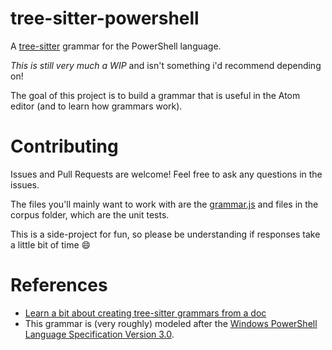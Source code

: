 # tree-sitter-powershell

A [tree-sitter] grammar for the PowerShell language.

*This is still very much a WIP* and isn't something i'd recommend depending on!

The goal of this project is to build a grammar that is useful in the Atom editor (and to learn how grammars work).

# Contributing

Issues and Pull Requests are welcome! Feel free to ask any questions in the issues.

The files you'll mainly want to work with are the [grammar.js](grammar.js) and files in the corpus folder, which are the unit tests.

This is a side-project for fun, so please be understanding if responses take a little bit of time :smile:

# References

- [Learn a bit about creating tree-sitter grammars from a doc][tsdoc]
- This grammar is (very roughly) modeled after the [Windows PowerShell Language Specification Version 3.0][spec].

[tree-sitter]:https://github.com/tree-sitter/tree-sitter
[tsdoc]:https://github.com/tree-sitter/tree-sitter/blob/10c3a956794a5e81a0a7e5c5a804e818c2dd0fe3/docs/creating-parsers.md
[spec]:https://www.microsoft.com/en-us/download/details.aspx?id=36389
